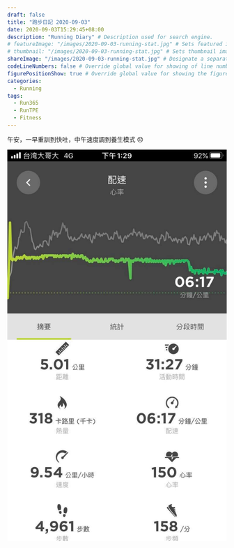 ```yaml
---
draft: false
title: "跑步日記 2020-09-03"
date: 2020-09-03T15:29:45+08:00
description: "Running Diary" # Description used for search engine.
# featureImage: "/images/2020-09-03-running-stat.jpg" # Sets featured image on blog post.
# thumbnail: "/images/2020-09-03-running-stat.jpg" # Sets thumbnail image appearing inside card on homepage.
shareImage: "/images/2020-09-03-running-stat.jpg" # Designate a separate image for social media sharing.
codeLineNumbers: false # Override global value for showing of line numbers within code block.
figurePositionShow: true # Override global value for showing the figure label.
categories:
  - Running
tags:
  - Run365
  - RunTPE
  - Fitness
---
```


午安，一早重訓到快吐，中午速度調到養生模式 😞

![](/images/2020-09-03-running-stat.jpg)